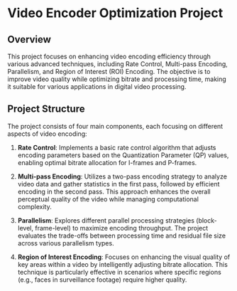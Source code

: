 # Video Encoder Optimization Project

## Overview

This project focuses on enhancing video encoding efficiency through various advanced techniques, including Rate Control, Multi-pass Encoding, Parallelism, and Region of Interest (ROI) Encoding. The objective is to improve video quality while optimizing bitrate and processing time, making it suitable for various applications in digital video processing.

## Project Structure

The project consists of four main components, each focusing on different aspects of video encoding:

1. **Rate Control**: Implements a basic rate control algorithm that adjusts encoding parameters based on the Quantization Parameter (QP) values, enabling optimal bitrate allocation for I-frames and P-frames.

2. **Multi-pass Encoding**: Utilizes a two-pass encoding strategy to analyze video data and gather statistics in the first pass, followed by efficient encoding in the second pass. This approach enhances the overall perceptual quality of the video while managing computational complexity.

3. **Parallelism**: Explores different parallel processing strategies (block-level, frame-level) to maximize encoding throughput. The project evaluates the trade-offs between processing time and residual file size across various parallelism types.

4. **Region of Interest Encoding**: Focuses on enhancing the visual quality of key areas within a video by intelligently adjusting bitrate allocation. This technique is particularly effective in scenarios where specific regions (e.g., faces in surveillance footage) require higher quality.
